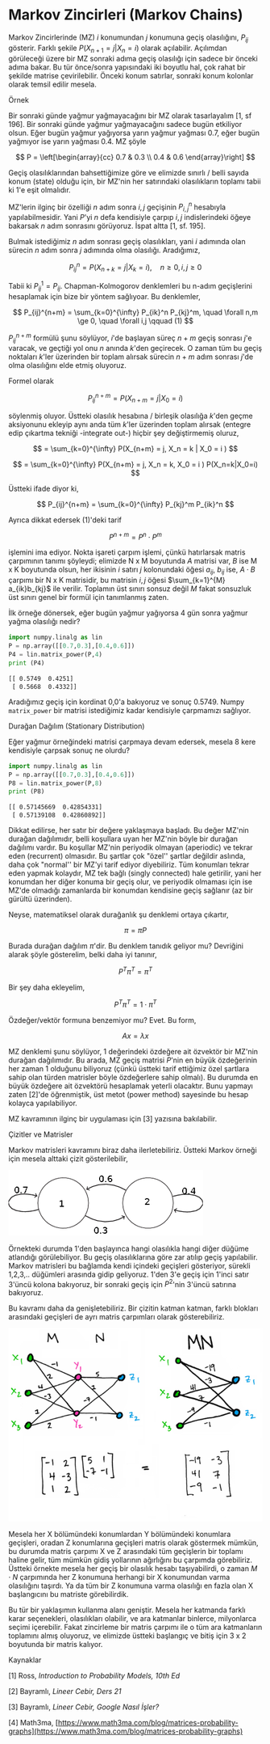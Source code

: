 # Markov Zincirleri (Markov Chains)

Markov Zincirlerinde (MZ) $i$ konumundan $j$ konumuna geçiş olasılığını,
$P_{ij}$ gösterir. Farklı şekile $P(X_{n+1} = j | X_{n} = i)$ olarak
açılabilir. Açılımdan görüleceği üzere bir MZ sonraki adıma geçiş olasılığı için
sadece bir önceki adıma bakar. Bu tür önce/sonra yapısındaki iki boyutlu hal,
çok rahat bir şekilde matrise çevirilebilir. Önceki konum satırlar, sonraki
konum kolonlar olarak temsil edilir mesela.

Örnek

Bir sonraki günde yağmur yağmayacağını bir MZ olarak tasarlayalım [1, sf 196].
Bir sonraki günde yağmur yağmayacağını sadece bugün etkiliyor olsun. Eğer bugün
yağmur yağıyorsa yarın yağmur yağması 0.7, eğer bugün yağmıyor ise yarın
yağması 0.4. MZ şöyle

$$ 
P =
\left[\begin{array}{cc}
0.7 & 0.3 \\
0.4 & 0.6
\end{array}\right]
$$

Geçiş olasılıklarından bahsettiğimize göre ve elimizde sınırlı / belli sayıda
konum (state) olduğu için, bir MZ'nin her satırındaki olasılıkların toplamı
tabii ki 1'e eşit olmalıdır.

MZ'lerin ilginç bir özelliği $n$ adım sonra $i,j$ geçişinin $P_{i,j}^n$
hesabıyla yapılabilmesidir. Yani $P$'yi $n$ defa kendisiyle çarpıp $i,j$
indislerindeki öğeye bakarsak $n$ adım sonrasını görüyoruz. İspat altta [1, sf. 195].

Bulmak istediğimiz $n$ adım sonrası geçiş olasılıkları, yani $i$ adımında olan
sürecin $n$ adım sonra $j$ adımında olma olasılığı. Aradığımız,

$$
P_{ij}^n = P ( X_{n+k} = j | X_k = i ), \quad n \ge 0, i,j \ge 0
$$

Tabii ki $P_{ij}^1 = P_{ij}$. Chapman-Kolmogorov denklemleri bu n-adım
geçişlerini hesaplamak için bize bir yöntem sağlıyoar. Bu denklemler,

$$
P_{ij}^{n+m} = \sum_{k=0}^{\infty} P_{ik}^n P_{kj}^m,
\quad \forall n,m \ge 0, \quad \forall i,j
\qquad (1)
$$

$P_{ij}^{n+m}$ formülü şunu söylüyor, $i$'de başlayan süreç $n+m$ geçiş sonrası
$j$'e varacak, ve geçtiği yol onu $n$ anında $k$'den geçirecek. O zaman tüm bu
geçiş noktaları $k$'ler üzerinden bir toplam alırsak sürecin $n+m$ adım sonrası
$j$'de olma olasılığını elde etmiş oluyoruz.

Formel olarak 

$$
P_{ij}^{n+m} = P(X_{n+m} = j | X_0 = i )
$$

söylenmiş oluyor. Üstteki olasılık hesabına / birleşik olasılığa $k$'den geçme
aksiyonunu ekleyip aynı anda tüm $k$'ler üzerinden toplam alırsak (entegre edip
çıkartma tekniği -integrate out-) hiçbir şey değiştirmemiş oluruz,

$$
= \sum_{k=0}^{\infty} P(X_{n+m} = j, X_n = k | X_0 = i )
$$

$$
= \sum_{k=0}^{\infty} P(X_{n+m} = j, X_n = k, X_0 = i )
P(X_n=k|X_0=i)
$$

Üstteki ifade diyor ki,

$$
P_{ij}^{n+m} = \sum_{k=0}^{\infty} P_{kj}^m P_{ik}^n 
$$

Ayrıca dikkat edersek (1)'deki tarif

$$
P^{n+m} = P^n \cdot P^m
$$

işlemini ima ediyor. Nokta işareti çarpım işlemi, çünkü hatırlarsak matris
çarpımının tanımı şöyleydi; elimizde N x M boyutunda $A$ matrisi var, $B$ ise M
x K boyutunda olsun, her ikisinin $i$ satırı $j$ kolonundaki öğesi $a_{ij}$,
$b_{ij}$ ise, $A \cdot B$ çarpımı bir N x K matrisidir, bu matrisin $i,j$ öğesi
$\sum_{k=1}^{M} a_{ik}b_{kj}$ ile verilir. Toplamın üst sınırı sonsuz değil
$M$ fakat sonsuzluk üst sınırı genel bir formül için tanımlanmış zaten.


İlk örneğe dönersek, eğer bugün yağmur yağıyorsa 4 gün sonra yağmur yağma
olasılığı nedir?

```python
import numpy.linalg as lin
P = np.array([[0.7,0.3],[0.4,0.6]])
P4 = lin.matrix_power(P,4)
print (P4)
```

```
[[ 0.5749  0.4251]
 [ 0.5668  0.4332]]
```

Aradığımız geçiş için kordinat 0,0'a bakıyoruz ve sonuç 0.5749. Numpy
`matrix_power` bir matrisi istediğimiz kadar kendisiyle çarpmamızı
sağlıyor. 

Durağan Dağılım (Stationary Distribution)

Eğer yağmur örneğindeki matrisi çarpmaya devam edersek, mesela 8 kere
kendisiyle çarpsak sonuç ne olurdu? 

```python
import numpy.linalg as lin
P = np.array([[0.7,0.3],[0.4,0.6]])
P8 = lin.matrix_power(P,8)
print (P8)
```

```
[[ 0.57145669  0.42854331]
 [ 0.57139108  0.42860892]]
```

Dikkat edilirse, her satır bir değere yaklaşmaya başladı. Bu değer MZ'nin
durağan dağılımıdır, belli koşullara uyan her MZ'nin böyle bir durağan dağılımı
vardır. Bu koşullar MZ'nin periyodik olmayan (aperiodic) ve tekrar eden
(recurrent) olmasıdır. Bu şartlar çok "özel'' şartlar değildir aslında, daha
çok "normal'' bir MZ'yi tarif ediyor diyebiliriz. Tüm konumları tekrar eden
yapmak kolaydır, MZ tek bağlı (singly connected) hale getirilir, yani her
konumdan her diğer konuma bir geçiş olur, ve periyodik olmaması için ise MZ'de
olmadığı zamanlarda bir konumdan kendisine geçiş sağlanır (az bir gürültü
üzerinden).

Neyse, matematiksel olarak durağanlık şu denklemi ortaya çıkartır,

$$ \pi = \pi P $$

Burada durağan dağılım $\pi$'dir. Bu denklem tanıdık geliyor mu?  Devriğini
alarak şöyle gösterelim, belki daha iyi tanınır, 

$$ P^T\pi^T = \pi^T $$

Bir şey daha ekleyelim, 

$$ P^T\pi^T = 1 \cdot \pi^T $$

Özdeğer/vektör formuna benzemiyor mu? Evet. Bu form,

$$ Ax = \lambda x $$

MZ denklemi şunu söylüyor, 1 değerindeki özdeğere ait özvektör bir MZ'nin
durağan dağılımıdır. Bu arada, MZ geçiş matrisi $P$'nin en büyük özdeğerinin her
zaman 1 olduğunu biliyoruz (çünkü üstteki tarif ettiğimiz özel şartlara sahip
olan türden matrisler böyle özdeğerlere sahip olmalı). Bu durumda en büyük
özdeğere ait özvektörü hesaplamak yeterli olacaktır. Bunu yapmayı zaten [2]'de
öğrenmiştik, üst metot (power method) sayesinde bu hesap kolayca yapılabiliyor.

MZ kavramının ilginç bir uygulaması için [3] yazısına bakılabilir.

Çizitler ve Matrisler

Markov matrisleri kavramını biraz daha ilerletebiliriz. Üstteki Markov örneği
için mesela alttaki çizit gösterilebilir,

![](stat_093_mc_01.png)

Örnekteki durumda 1'den başlayınca hangi olasılıkla hangi diğer düğüme atlandığı
görülebiliyor. Bu geçiş olasılıklarına göre zar atılıp geçiş yapılabilir.
Markov matrisleri bu bağlamda kendi içindeki geçişleri gösteriyor, sürekli
1,2,3,.. düğümleri arasında gidip geliyoruz. 1'den 3'e geçiş için 1'inci satır
3'üncü kolona bakıyoruz, bir sonraki geçiş için $P^2$'nin 3'üncü satırına
bakıyoruz.

Bu kavramı daha da genişletebiliriz. Bir çizitin katman katman, farklı blokları
arasındaki geçişleri de ayrı matris çarpımları olarak gösterebiliriz.

![](stat_093_mc_02.png)

Mesela her X bölümündeki konumlardan Y bölümündeki konumlara geçişleri, oradan Z
konumlarına geçişleri matris olarak göstermek mümkün, bu durumda matris çarpımı
X ve Z arasındaki tüm geçişlerin bir toplamı haline gelir, tüm mümkün gidiş
yollarının ağırlığını bu çarpımda görebiliriz. Üstteki örnekte mesela her geçiş
bir olasılık hesabı taşıyabilirdi, o zaman $M \cdot N$ çarpımında her Z konumuna
herhangi bir X konumundan varma olasılığını taşırdı. Ya da tüm bir Z konumuna
varma olasılığı en fazla olan X başlangıcını bu matriste görebilirdik.

Bu tür bir yaklaşımın kullanma alanı geniştir. Mesela her katmanda farklı karar
seçenekleri, olasılıkları olabilir, ve ara katmanlar binlerce, milyonlarca
seçimi içerebilir. Fakat zincirleme bir matris çarpımı ile o tüm ara katmanların
toplamını almış oluyoruz, ve elimizde üstteki başlangıç ve bitiş için 3 x 2
boyutunda bir matris kalıyor.

Kaynaklar

[1] Ross, *Introduction to Probability Models, 10th Ed*

[2] Bayramlı, *Lineer Cebir, Ders 21*

[3] Bayramlı, *Lineer Cebir, Google Nasıl İşler?*

[4] Math3ma, [https://www.math3ma.com/blog/matrices-probability-graphs](https://www.math3ma.com/blog/matrices-probability-graphs)






